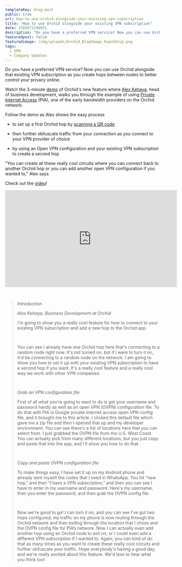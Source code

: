 ```yaml
---
templateKey: blog-post
public: true
url: how-to-use-orchid-alongside-your-existing-vpn-subscription
title: "How to use Orchid alongside your existing VPN subscription"
date: 1585673196651
description: "Do you have a preferred VPN service? Now you can use Orchid alongside that existing VPN subscription as you create hops between nodes to better control your privacy online."
featuredpost: false
featuredimage: /img/uploads/Orchid_BlogImage_OvpnSetup.png
tags:
  - VPN
  - Company Updates
---
```

Do you have a preferred VPN service? Now you can use Orchid alongside that existing VPN subscription as you create hops between nodes to better control your privacy online.

Watch the 3-minute [demo](https://youtu.be/KpEtlUQV1vw) of Orchid's new feature where [Alex Kehaya](https://twitter.com/afkehaya), head of business development, walks you through the example of using [Private Internet Access](https://www.privateinternetaccess.com/) (PIA), one of the early bandwidth providers on the Orchid network.

Follow the demo as Alex shows the easy process 

-   to set up a first Orchid hop by [scanning a QR code](https://blog.orchid.com/get-hopping-faster-making-privacy-easier-with-qr-codes/) 

-   then further obfuscate traffic from your connection as you connect to your VPN provider of choice

-   by using an Open VPN configuration and your existing VPN subscription to create a second hop

"You can create all these really cool circuits where you can connect back to another Orchid hop or you can add another open VPN configuration if you wanted to," Alex says.

Check out the [video](https://youtu.be/KpEtlUQV1vw)!

<iframe width="560" height="315" src="https://www.youtube.com/embed/KpEtlUQV1vw" frameborder="0" allow="accelerometer; autoplay; encrypted-media; gyroscope; picture-in-picture" allowfullscreen></iframe>

&nbsp;

> *Introduction*
> 
> *Alex Kehaya, Business Development at Orchid*
> 
> I’m going to show you a really cool feature for how to connect to your existing VPN subscription and add a new hop to the Orchid app. 
> 
> &nbsp;
> 
> You can see I already have one Orchid hop here that's connecting to a random node right now. It's not turned on, but if I were to turn it on, it'd be connecting to a random node on the network. I am going to show you how to set it up with your existing VPN subscription to have a second hop if you want. It's a really cool feature and a really cool way we work with other VPN companies. 
> 
> &nbsp;
> 
> *Grab an VPN configuration file*
> 
> First of all what you're going to want to do is get your username and password handy as well as an open VPN (OVPN)  configuration file. To do that with PIA is Google private internet access open VPN config file, and it brought me to this article. I clicked this default file which gave me a zip file and then I opened that up and my developer environment. You can see there's a list of locations here that you can select from. I just grabbed the OVPN file from the U.S. West Coast. You can actually pick from many different locations, but you just copy and paste that into the app, and I'll show you how to do that. 
> 
> &nbsp;
> 
> *Copy and paste OVPN configuration file*
> 
> To make things easy, I have set it up on my Android phone and already sent myself the codes that I need in WhatsApp. You hit “new hop,” and then “I have a VPN subscription,” and then you can see I have to enter in my username and password. Here's my username, then you enter the password, and then grab the OVPN config file.
> 
> &nbsp;
> 
> Now we're good to go! I can turn it on, and you can see I've got two hops configured, my traffic on my phone is now routing through the Orchid network and then exiting through the location that I chose and the OVPN config file for PIA’s network. Now I can actually even add another hop using an Orchid node to exit on, or I could even add a different VPN subscription if I wanted to. Again, you can kind of do that as many times as you want to create these really cool circuits and further obfuscate your traffic. Hope everybody's having a good day, and we're really excited about this feature. We'd love to hear what you think too!